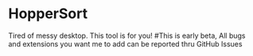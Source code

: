 # HopperSort
Tired of messy desktop. This tool is for you!
#This is early beta, All bugs and extensions you want me to add can be reported thru GitHub Issues
